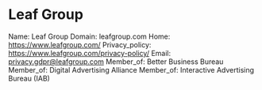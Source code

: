 
# Leaf Group

Name: Leaf Group
Domain: leafgroup.com
Home: https://www.leafgroup.com/
Privacy_policy: https://www.leafgroup.com/privacy-policy/
Email: privacy.gdpr@leafgroup.com
Member_of: Better Business Bureau
Member_of: Digital Advertising Alliance
Member_of: Interactive Advertising Bureau (IAB)
